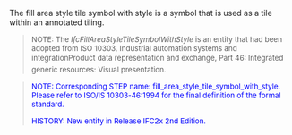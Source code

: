 ﻿The fill area style tile symbol with style is a symbol that is used as a tile within an annotated tiling.

> <font size="-1">NOTE: The <i>IfcFillAreaStyleTileSymbolWithStyle</i>
		  is an entity that had been adopted from ISO 10303, Industrial automation
		  systems and integration&#151;Product data representation and exchange, Part 46:
		  Integrated generic resources: Visual presentation.</font>
>

> <font color="#0000FF" size="-1"> NOTE: Corresponding STEP name:
		  fill_area_style_tile_symbol_with_style. Please refer to ISO/IS 10303-46:1994
		  for the final definition of the formal standard. </font>
> 
> <font size="-1"><font color="#0000FF">HISTORY: New entity in Release
		  IFC2x 2nd Edition.</font> </font>
>